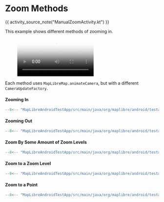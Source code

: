 # Zoom Methods

{{ activity_source_note("ManualZoomActivity.kt") }}

This example shows different methods of zooming in.

<figure markdown="span">
  <video controls width="250" poster="https://dwxvn1oqw6mkc.cloudfront.net/android-documentation-resources/zoom_methods_thumbnail.jpg">
    <source src="https://dwxvn1oqw6mkc.cloudfront.net/android-documentation-resources/zoom_methods.mp4" />
  </video>
</figure>

Each method uses `MapLibreMap.animateCamera`, but with a different `CameraUpdateFactory`.

#### Zooming In

```kotlin
--8<-- "MapLibreAndroidTestApp/src/main/java/org/maplibre/android/testapp/activity/camera/ManualZoomActivity.kt:zoomIn"
```

#### Zooming Out

```kotlin
--8<-- "MapLibreAndroidTestApp/src/main/java/org/maplibre/android/testapp/activity/camera/ManualZoomActivity.kt:zoomOut"
```

#### Zoom By Some Amount of Zoom Levels

```kotlin
--8<-- "MapLibreAndroidTestApp/src/main/java/org/maplibre/android/testapp/activity/camera/ManualZoomActivity.kt:zoomBy"
```

#### Zoom to a Zoom Level

```kotlin
--8<-- "MapLibreAndroidTestApp/src/main/java/org/maplibre/android/testapp/activity/camera/ManualZoomActivity.kt:zoomTo"
```

#### Zoom to a Point

```kotlin
--8<-- "MapLibreAndroidTestApp/src/main/java/org/maplibre/android/testapp/activity/camera/ManualZoomActivity.kt:zoomToPoint"
```

